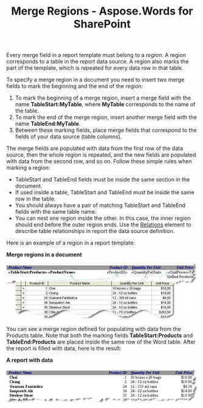 ﻿---
title: Merge Regions - Aspose.Words for SharePoint
articleTitle: Merge Regions
linktitle: Merge Regions
description: "This guide describes merge regions feature details of the Aspose.Words for SharePoint."
type: docs
weight: 30
url: /sharepoint/merge-regions/
---

Every merge field in a report template must belong to a *region*. A region corresponds to a table in the report data source. A region also marks the part of the template, which is repeated for every data row in that table.

To specify a merge region in a document you need to insert two merge fields to mark the beginning and the end of the region:

1. To mark the beginning of a merge region, insert a merge field with the name **TableStart:MyTable**, where **MyTable** corresponds to the name of the table.
1. To mark the end of the merge region, insert another merge field with the name **TableEnd:MyTable**.
1. Between these marking fields, place merge fields that correspond to the fields of your data source (table columns).

The merge fields are populated with data from the first row of the data source, then the whole region is repeated, and the new fields are populated with data from the second row, and so on. Follow these simple rules when marking a region:

- TableStart and TableEnd fields must be inside the same section in the document.
- If used inside a table, TableStart and TableEnd must be inside the same row in the table.
- You should always have a pair of matching TableStart and TableEnd fields with the same table name.
- You can nest one region inside the other. In this case, the inner region should end before the outer region ends. Use the [Relations](/words/sharepoint/relations-element/) element to describe table relationships in report the data source definition.

Here is an example of a region in a report template:

**Merge regions in a document** 

![todo:image_alt_text](merge-regions-1.png)

You can see a merge region defined for populating with data from the Products table. Note that both the marking fields **TableStart:Products** and **TableEnd:Products** are placed inside the same row of the Word table. After the report is filled with data, here is the result: 

**A report with data** 

![todo:image_alt_text](merge-regions-2.png)
